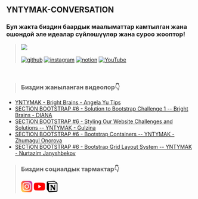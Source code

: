 ## YNTYMAK-CONVERSATION
### **Бул жакта биздин баардык маалыматтар камтылган жана ошондой эле идеалар сүйлөшүүлөр жана суроо жооптор!**

> [<img src="assets/giflogo.gif">]()
>
>[<img src='https://cdn.jsdelivr.net/npm/simple-icons@3.0.1/icons/github.svg' alt='github' height='40'>](https://github.com/Yntymak-ja)
[<img src='https://cdn.jsdelivr.net/npm/simple-icons@3.0.1/icons/instagram.svg' alt='instagram' height='40'>](https://www.instagram.com/https://www.instagram.com/yntymak.ja//)
[<img src='https://cdn.jsdelivr.net/npm/simple-icons@3.0.1/icons/notion.svg' alt='notion' height='40'>](https://satin-beast-2c9.notion.site/YNTYMAK-cd568a64f5b6411f886cb9ff00079e9e)
[<img src='https://cdn.jsdelivr.net/npm/simple-icons@3.0.1/icons/youtube.svg' alt='YouTube' height='40'>](https://www.youtube.com/channel/https://www.youtube.com/channel/UCRtFBHRQid5zQlilPWvjGQg) 

<br>

> ### Биздин жаныланган видеолор👇
<!-- YOUTUBE:START -->
- [YNTYMAK - Bright Brains - Angela Yu Tips](https://www.youtube.com/watch?v=sDxyfnHToII)
- [SECTiON BOOTSTRAP #6 - Solution to Bootstrap Challenge 1 -- Bright Brains - DIANA](https://www.youtube.com/watch?v=Cb79RQZ7k5M)
- [SECTiON BOOTSTRAP #6 - Styling Our Website Challenges and Solutions -- YNTYMAK - Gulzina](https://www.youtube.com/watch?v=p0A-pAWcRUQ)
- [SECTiON BOOTSTRAP #6 - Bootstrap Containers -- YNTYMAK - Zhumagul Onorova](https://www.youtube.com/watch?v=bO3igUbOCxY)
- [SECTiON BOOTSTRAP #6 - Bootstrap Grid Layout System -- YNTYMAK - Nurtazim Janyshbekov](https://www.youtube.com/watch?v=Nd1ej4YsOI8)
<!-- YOUTUBE:END -->

> ### Биздин социалдык тармактар👇
>[<img width="30px" src="assets/instagram.svg">](https://www.instagram.com/yntymak.ja/)
[<img width="30px" src="assets/youtube.svg">](https://www.youtube.com/channel/UCRtFBHRQid5zQlilPWvjGQg)
[<img width="30px" src="assets/notion-logo-1.svg">](https://satin-beast-2c9.notion.site/YNTYMAK-cd568a64f5b6411f886cb9ff00079e9e)